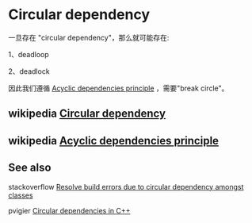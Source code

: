 # Circular dependency

一旦存在 "circular dependency"，那么就可能存在:

1、deadloop

2、deadlock

因此我们遵循  [Acyclic dependencies principle](https://en.wikipedia.org/wiki/Acyclic_dependencies_principle) ，需要"break circle"。

## wikipedia [Circular dependency](https://en.wikipedia.org/wiki/Circular_dependency)



## wikipedia [Acyclic dependencies principle](https://en.wikipedia.org/wiki/Acyclic_dependencies_principle)



## See also

stackoverflow [Resolve build errors due to circular dependency amongst classes](https://stackoverflow.com/questions/625799/resolve-build-errors-due-to-circular-dependency-amongst-classes)

pvigier [Circular dependencies in C++](https://pvigier.github.io/2018/02/09/dependency-graph.html)



